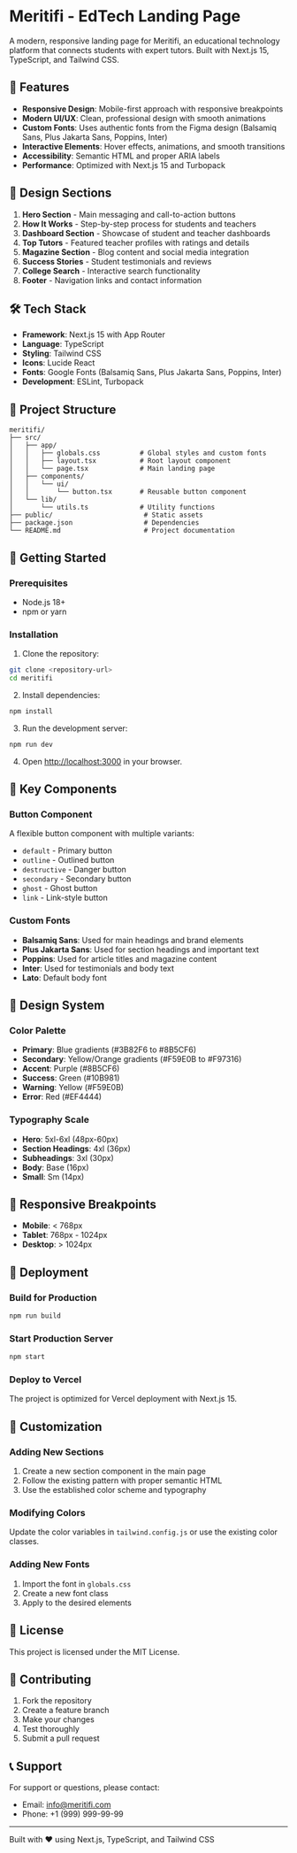 # Meritifi - EdTech Landing Page

A modern, responsive landing page for Meritifi, an educational technology platform that connects students with expert tutors. Built with Next.js 15, TypeScript, and Tailwind CSS.

## 🚀 Features

- **Responsive Design**: Mobile-first approach with responsive breakpoints
- **Modern UI/UX**: Clean, professional design with smooth animations
- **Custom Fonts**: Uses authentic fonts from the Figma design (Balsamiq Sans, Plus Jakarta Sans, Poppins, Inter)
- **Interactive Elements**: Hover effects, animations, and smooth transitions
- **Accessibility**: Semantic HTML and proper ARIA labels
- **Performance**: Optimized with Next.js 15 and Turbopack

## 🎨 Design Sections

1. **Hero Section** - Main messaging and call-to-action buttons
2. **How It Works** - Step-by-step process for students and teachers
3. **Dashboard Section** - Showcase of student and teacher dashboards
4. **Top Tutors** - Featured teacher profiles with ratings and details
5. **Magazine Section** - Blog content and social media integration
6. **Success Stories** - Student testimonials and reviews
7. **College Search** - Interactive search functionality
8. **Footer** - Navigation links and contact information

## 🛠️ Tech Stack

- **Framework**: Next.js 15 with App Router
- **Language**: TypeScript
- **Styling**: Tailwind CSS
- **Icons**: Lucide React
- **Fonts**: Google Fonts (Balsamiq Sans, Plus Jakarta Sans, Poppins, Inter)
- **Development**: ESLint, Turbopack

## 📁 Project Structure

```
meritifi/
├── src/
│   ├── app/
│   │   ├── globals.css          # Global styles and custom fonts
│   │   ├── layout.tsx           # Root layout component
│   │   └── page.tsx             # Main landing page
│   ├── components/
│   │   └── ui/
│   │       └── button.tsx       # Reusable button component
│   └── lib/
│       └── utils.ts             # Utility functions
├── public/                       # Static assets
├── package.json                  # Dependencies
└── README.md                     # Project documentation
```

## 🚀 Getting Started

### Prerequisites

- Node.js 18+ 
- npm or yarn

### Installation

1. Clone the repository:
```bash
git clone <repository-url>
cd meritifi
```

2. Install dependencies:
```bash
npm install
```

3. Run the development server:
```bash
npm run dev
```

4. Open [http://localhost:3000](http://localhost:3000) in your browser.

## 🎯 Key Components

### Button Component
A flexible button component with multiple variants:
- `default` - Primary button
- `outline` - Outlined button
- `destructive` - Danger button
- `secondary` - Secondary button
- `ghost` - Ghost button
- `link` - Link-style button

### Custom Fonts
- **Balsamiq Sans**: Used for main headings and brand elements
- **Plus Jakarta Sans**: Used for section headings and important text
- **Poppins**: Used for article titles and magazine content
- **Inter**: Used for testimonials and body text
- **Lato**: Default body font

## 🎨 Design System

### Color Palette
- **Primary**: Blue gradients (#3B82F6 to #8B5CF6)
- **Secondary**: Yellow/Orange gradients (#F59E0B to #F97316)
- **Accent**: Purple (#8B5CF6)
- **Success**: Green (#10B981)
- **Warning**: Yellow (#F59E0B)
- **Error**: Red (#EF4444)

### Typography Scale
- **Hero**: 5xl-6xl (48px-60px)
- **Section Headings**: 4xl (36px)
- **Subheadings**: 3xl (30px)
- **Body**: Base (16px)
- **Small**: Sm (14px)

## 📱 Responsive Breakpoints

- **Mobile**: < 768px
- **Tablet**: 768px - 1024px
- **Desktop**: > 1024px

## 🚀 Deployment

### Build for Production
```bash
npm run build
```

### Start Production Server
```bash
npm start
```

### Deploy to Vercel
The project is optimized for Vercel deployment with Next.js 15.

## 🔧 Customization

### Adding New Sections
1. Create a new section component in the main page
2. Follow the existing pattern with proper semantic HTML
3. Use the established color scheme and typography

### Modifying Colors
Update the color variables in `tailwind.config.js` or use the existing color classes.

### Adding New Fonts
1. Import the font in `globals.css`
2. Create a new font class
3. Apply to the desired elements

## 📝 License

This project is licensed under the MIT License.

## 🤝 Contributing

1. Fork the repository
2. Create a feature branch
3. Make your changes
4. Test thoroughly
5. Submit a pull request

## 📞 Support

For support or questions, please contact:
- Email: info@meritifi.com
- Phone: +1 (999) 999-99-99

---

Built with ❤️ using Next.js, TypeScript, and Tailwind CSS
